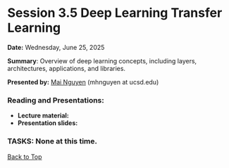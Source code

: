 # Session 3.5 Deep Learning Transfer Learning 

**Date:** Wednesday, June 25, 2025

**Summary**: Overview of deep learning concepts, including layers, architectures, applications, and libraries.

**Presented by:** [Mai Nguyen](https://www.sdsc.edu/research/researcher_spotlight/nguyen_mai.html) (mhnguyen at ucsd.edu) 

### Reading and Presentations:
* **Lecture material:**
* **Presentation slides:**
### TASKS: None at this time.

[Back to Top](#top)
